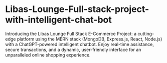# Libas-Lounge-Full-stack-project-with-intelligent-chat-bot
Introducing the Libas Lounge Full Stack E-Commerce Project: a cutting-edge platform using the MERN stack (MongoDB, Express.js, React, Node.js) with a ChatGPT-powered intelligent chatbot. Enjoy real-time assistance, secure transactions, and a dynamic, user-friendly interface for an unparalleled online shopping experience.
